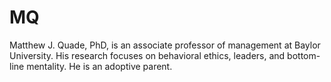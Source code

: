 # MQ

Matthew J. Quade, PhD, is an associate professor of management at Baylor University. His research focuses on behavioral ethics, leaders, and bottom-line mentality. He is an adoptive parent.